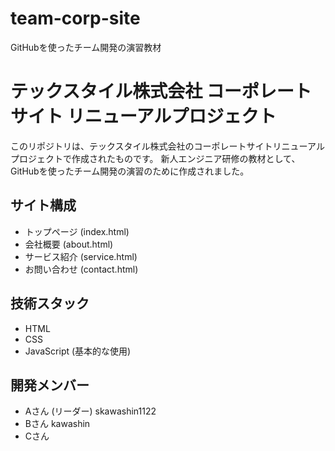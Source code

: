 # team-corp-site
GitHubを使ったチーム開発の演習教材

# テックスタイル株式会社 コーポレートサイト リニューアルプロジェクト

このリポジトリは、テックスタイル株式会社のコーポレートサイトリニューアルプロジェクトで作成されたものです。
新人エンジニア研修の教材として、GitHubを使ったチーム開発の演習のために作成されました。

## サイト構成

- トップページ (index.html)
- 会社概要 (about.html)
- サービス紹介 (service.html)
- お問い合わせ (contact.html)

## 技術スタック

- HTML
- CSS
- JavaScript (基本的な使用)

## 開発メンバー

- Aさん (リーダー) skawashin1122
- Bさん           kawashin
- Cさん
